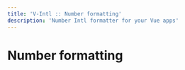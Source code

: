 ```yaml
---
title: 'V-Intl :: Number formatting'
description: 'Number Intl formatter for your Vue apps'
---
```


# Number formatting